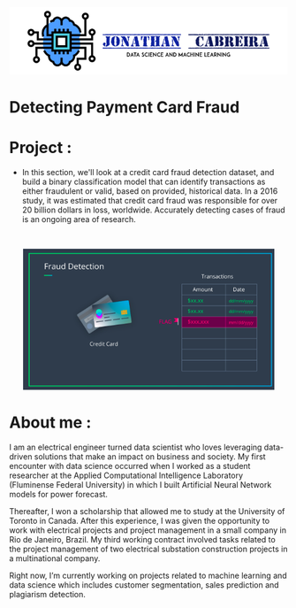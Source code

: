 


![](images/CabreiraLogo.png)

# Detecting Payment Card Fraud

# Project :

 - In this section, we'll look at a credit card fraud detection dataset, and build a binary classification model that can identify transactions as either fraudulent or valid, based on provided, historical data. In a 2016 study, it was estimated that credit card fraud was responsible for over 20 billion dollars in loss, worldwide. Accurately detecting cases of fraud is an ongoing area of research. 



![]()

<p align="center">
  <img  src="images/fraud.png">
</p>

 
 # About me :
 
 I am an electrical engineer turned data scientist who loves leveraging data-driven solutions that make an impact on business and society. My first encounter with data science occurred when I worked as a student researcher at the Applied Computational Intelligence Laboratory (Fluminense Federal University) in which I built Artificial Neural Network models for power forecast.

Thereafter, I won a scholarship that allowed me to study at the University of Toronto in Canada. After this experience, I was given the opportunity to work with electrical projects and project management in a small company in Rio de Janeiro, Brazil. My third working contract involved tasks related to the project management of two electrical substation construction projects in a multinational company.

Right now, I’m currently working on projects related to machine learning and data science which includes customer segmentation, sales prediction and plagiarism detection.
 


